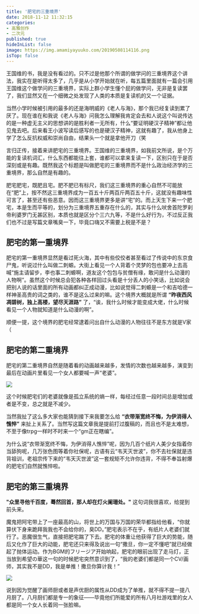 ```yaml
---
title: '肥宅的三重境界'
date: 2018-11-12 11:32:15
categories:
- 高雅创作
- 二次元
published: true
hideInList: false
image: https://img.amamiyayuuko.com/20190508114116.png
isTop: false
---
```


王国维的书，我是没有看过的。只不过是他那个所谓的做学问的三重境界这个讲法，我实在是听得太多了，几乎是从小学开始就在听，每五篇里面就有一篇会引用王国维这个做学问的三重境界，实际上群小学生懂个屁的做学问，无非是复读罢了，我们显然又在一个细微之处发现了人类的本质是复读机的又一个证据。

当然小学时候被引用的最多的还是海明威的《老人与海》，那个我已经复读到累了厌了。现在谁在和我说《老人与海》问我怎么理解我肯定会去和人说这个叫说传达的是一种虚无主义的思想讲的是胜利者一无所有，什么“要证明硬汉子精神”都让他见鬼去吧。后来看王小波写读后感写的也是硬汉子精神，这就有趣了，我从他身上学了怎么反抗权威和崇尚自由，结果头一个就是拿他开刀（笑

言归正传，接着来讲肥宅的三重境界。王国维的三重境界，如我前文所说，是个万能的复读机词汇，什么东西都能往上套，谁都可以拿来复读一下，区别只在于是否深刻或是有趣。既然我这个标题是叫做肥宅的三重境界而不是什么政治经济学的三重境界，那么自然是有趣的。

肥宅肥宅，既肥且宅。肥不肥已有标尺，我们这三重境界的重心自然不可能放在“肥”上，按不然这三重境界成为一百五十斤两百斤两百五十斤，这就没有趣味性可言了，甚至还有些恶意。因而这三重境界更多是讲“宅”的。而上天生下来一个肥宅，本是生而平等的，划分为三重境界五重存在什么的，其实与什么吠舍首陀罗刹帝利婆罗门无甚区别，本质也就是区分个三六九等，不是什么好行为，不过反正我们也不过是写篇文章嘴臭一下，毕竟口嗨又不需要上税是不是？

## 肥宅的第一重境界

肥宅的第一重境界显然是看过死火海，其中有些佼佼者甚至看过了传说中的东京食尸鬼，听说过什么叫做二刺螈。大街上看见一个人背着个灵梦的包也要冲上去高喊“施主请留步，李也事二刺螈啊，道友这个包包与贫僧有缘，敢问是什么动漫的人物啊”。虽然这个时候总会犯各种各样回过头看是十分丢人的小笑话，比如说会把别人说的话里面的所有动画都纠正成动漫，比如说觉得二刺螈是一个和吉哈德一样神圣高贵的词之类的，谁不是这么过来的嘛。这个境界大概就是所谓 **“昨夜西风凋碧树，独上高楼，望尽天涯路”** 了，“诶，我什么时候才能变成大佬，什么时候看见一个人物就知道是什么动漫的啊”。

顺便一提，这个境界的肥宅经常逮着问出自什么动漫的人物往往不是东方就是V家（

## 肥宅的第二重境界

肥宅的第二重境界自然是随着看的动画越来越多，发情的次数也越来越多，演变到最后在动画片里看见一个女人都要喊一声“老婆”。

![](https://img.amamiyayuuko.com/20190508114110.png)

这个时候肥宅们的老婆就像是孤立系统的熵一样，每经过任意一段时间总是增加或者是不变，总之就是不减少。

当然我扯了这么多大家也能猜到接下来我要怎么给 **“衣带渐宽终不悔，为伊消得人憔悴”** 来扯上关系了。当然写这篇文章我是提前打过腹稿的，而且也不是太难想，不至于像trpg一样时不时来一个“gm正在瞎编”。

为什么说“衣带渐宽终不悔，为伊消得人憔悴”呢，因为几百个纸片人美少女指着你当舔狗呢，几万张色图等着你社保呢，古语有云“韦天灭世波”，你不去社保就是违背祖训，老祖宗传下来的“韦天灭世波”这一套规矩不允许你违背，不得不奉旨射爆的肥宅们自然就憔悴啦。

## 肥宅的第三重境界

**"众里寻他千百度，蓦然回首，那人却在灯火阑珊处。"** 这句词我很喜欢，给提到前头来。

魔鬼把阿宅带上了一座最高的山，将世上的万国与万国的荣华都指给他看，“你就算伏下身来跪拜我我也不会给你的，臭DD。”肥宅表示不在乎，有纸片人老婆们就行了。恶魔很生气，直接把肥宅踹了下去。肥宅的体重让他获得了巨大的势能，随后又化作了巨大的动能，肥宅还只来得及说出一句“撒旦，你一定不懂吧”就已经做起了抛体运动。作为BGM的フリージア开始响起，肥宅的眼前出现了走马灯，正当放到希望の華这一句的时候肥宅突然意识到了，“我的老婆们都是同一个CV/画师，其实我不是DD，我是单推！撒旦你算计我！”

![](https://img.amamiyayuuko.com/20190508114116.png)

说到因为觉醒了画师厨或者是声优厨的属性从DD成为了单推，就不得不提一提八月厨了。八月厨们都是专一的象征——毕竟他们所能爱的所有八月社游戏里的女人都是同一个女人长着同一张脸嘛。